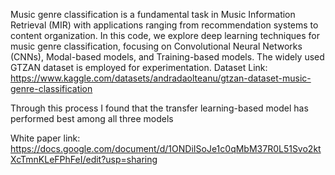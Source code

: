 Music genre classification is a fundamental task in Music Information Retrieval (MIR) with applications ranging from recommendation systems to content organization.
In this code, we explore deep learning techniques for music genre classification, focusing on Convolutional Neural Networks (CNNs), Modal-based models, and Training-based models. 
The widely used GTZAN dataset is employed for experimentation.
Dataset Link: https://www.kaggle.com/datasets/andradaolteanu/gtzan-dataset-music-genre-classification

Through this process I found that the transfer learning-based model has performed best among all three models

White paper link: https://docs.google.com/document/d/1ONDiISoJe1c0qMbM37R0L51Svo2ktXcTmnKLeFPhFeI/edit?usp=sharing
